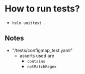 # How to run tests?
* `helm unittest .`

## Notes
* "/tests/configmap_test.yaml"
  * asserts used are
    * `contains`
    * `notMatchRegex`
